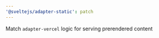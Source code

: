 ```yaml
---
'@sveltejs/adapter-static': patch
---
```


Match `adapter-vercel` logic for serving prerendered content
